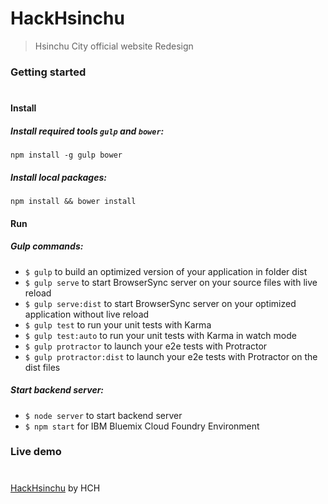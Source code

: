 # HackHsinchu
> Hsinchu City official website Redesign

### Getting started
#
#### Install
##### Install required tools `gulp` and `bower`:
```
npm install -g gulp bower
```

##### Install local packages:
```
npm install && bower install
```
#### Run
##### Gulp commands:
- `$ gulp` to build an optimized version of your application in folder dist
- `$ gulp serve` to start BrowserSync server on your source files with live reload
- `$ gulp serve:dist` to start BrowserSync server on your optimized application without live reload
- `$ gulp test` to run your unit tests with Karma
- `$ gulp test:auto` to run your unit tests with Karma in watch mode
- `$ gulp protractor` to launch your e2e tests with Protractor
- `$ gulp protractor:dist` to launch your e2e tests with Protractor on the dist files

##### Start backend server:
- `$ node server` to start backend server
- `$ npm start` for IBM Bluemix Cloud Foundry Environment


### Live demo
#
[HackHsinchu](https://hackhsinchu.mybluemix.net) by HCH
####
